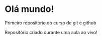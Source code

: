 # Olá mundo!
 Primeiro repositorio do curso de git e github

Repositório criado durante uma aula ao vivo!